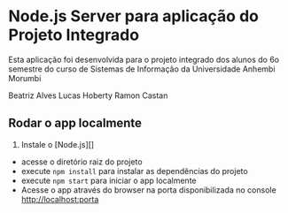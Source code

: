 # Node.js Server para aplicação do Projeto Integrado

Esta aplicação foi desenvolvida para o projeto integrado dos alunos do 6o semestre do curso de Sistemas de Informação da Universidade Anhembi Morumbi

Beatriz Alves
Lucas Hoberty
Ramon Castan

## Rodar o app localmente

1. Instale o [Node.js][]
+ acesse o diretório raiz do projeto
+ execute `npm install` para instalar as dependências do projeto
+ execute `npm start` para iniciar o app localmente
+ Acesse o app através do browser na porta disponibilizada no console <http://localhost:porta>

[Install Node.js]: https://nodejs.org/en/download/
